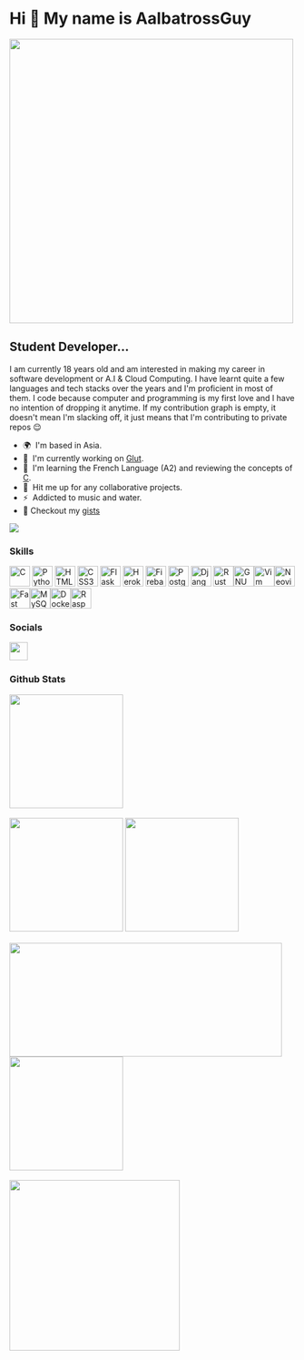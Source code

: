 Hi 👋 My name is AalbatrossGuy
==============================
<img src="https://user-images.githubusercontent.com/74038190/225813708-98b745f2-7d22-48cf-9150-083f1b00d6c9.gif" width="500">
<h2>Student Developer...</h2>

I am currently 18 years old and am interested in making my career in software development or A.I & Cloud Computing. I have learnt quite a few languages and tech stacks over the years and I'm proficient in most of them. I code because computer and programming is my first love and I have no intention of dropping it anytime. If my contribution graph is empty, it doesn't mean I'm slacking off, it just means that I'm contributing to private repos 😌

* 🌍  I'm based in Asia.
* 🚀  I'm currently working on [Glut](https://github.com/AalbatrossGuy/AalbaCloud).
* 🧠  I'm learning the French Language (A2) and reviewing the concepts of [C](https://github.com/AalbatrossGuy/CodeData/tree/master/C%202025).
* 🤝  Hit me up for any collaborative projects.
* ⚡  Addicted to music and water.
* 📝  Checkout my [gists](https://gist.github.com/AalbatrossGuy)

<a href="https://www.github.com/AalbatrossGuy" target="_blank" rel="noreferrer"><img
src="https://img.shields.io/github/followers/AalbatrossGuy?logo=github&style=for-the-badge&color=6366f1&labelColor=1c1917" /></a>

### Skills

<p align="left">
<a href="https://docs.microsoft.com/en-us/cpp/?view=msvc-170" target="_blank" rel="noreferrer"><img src="https://raw.githubusercontent.com/danielcranney/readme-generator/main/public/icons/skills/c-colored.svg" width="36" height="36" alt="C" /></a>
<a href="https://www.python.org/" target="_blank" rel="noreferrer"><img src="https://raw.githubusercontent.com/danielcranney/readme-generator/main/public/icons/skills/python-colored.svg" width="36" height="36" alt="Python" /></a>
<a href="https://developer.mozilla.org/en-US/docs/Glossary/HTML5" target="_blank" rel="noreferrer"><img src="https://raw.githubusercontent.com/danielcranney/readme-generator/main/public/icons/skills/html5-colored.svg" width="36" height="36" alt="HTML5" /></a>
<a href="https://www.w3.org/TR/CSS/#css" target="_blank" rel="noreferrer"><img src="https://raw.githubusercontent.com/danielcranney/readme-generator/main/public/icons/skills/css3-colored.svg" width="36" height="36" alt="CSS3" /></a>
<a href="https://flask.palletsprojects.com/en/2.0.x/" target="_blank" rel="noreferrer"><img src="https://raw.githubusercontent.com/danielcranney/readme-generator/main/public/icons/skills/flask-colored-dark.svg" width="36" height="36" alt="Flask" /></a>
<a href="https://www.heroku.com/" target="_blank" rel="noreferrer"><img src="https://raw.githubusercontent.com/danielcranney/readme-generator/main/public/icons/skills/heroku-colored.svg" width="36" height="36" alt="Heroku" /></a>
<a href="https://firebase.google.com/" target="_blank" rel="noreferrer"><img src="https://raw.githubusercontent.com/danielcranney/readme-generator/main/public/icons/skills/firebase-colored.svg" width="36" height="36" alt="Firebase" /></a>
<a href="https://www.postgresql.org/" target="_blank" rel="noreferrer"><img src="https://raw.githubusercontent.com/danielcranney/readme-generator/main/public/icons/skills/postgresql-colored.svg" width="36" height="36" alt="PostgreSQL" /></a>
<a href="https://www.djangoproject.com/" target="_blank" rel="noreferrer"><img src="https://raw.githubusercontent.com/danielcranney/readme-generator/main/public/icons/skills/django-colored-dark.svg" width="36" height="36" alt="Django" /></a>
<a href="https://www.rust-lang.org/" target="_blank" rel="noreferrer"><img src="https://raw.githubusercontent.com/danielcranney/readme-generator/main/public/icons/skills/rust-colored.svg" width="36" height="36" alt="Rust" /></a><a href="https://www.gnu.org/software/bash/" target="_blank" rel="noreferrer"><img src="https://raw.githubusercontent.com/danielcranney/readme-generator/main/public/icons/skills/gnubash.svg" width="36" height="36" alt="GNU Bash" /></a><a href="https://www.vim.org/" target="_blank" rel="noreferrer"><img src="https://raw.githubusercontent.com/danielcranney/readme-generator/main/public/icons/skills/vim.svg" width="36" height="36" alt="Vim" /></a><a href="https://neovim.io/" target="_blank" rel="noreferrer"><img src="https://raw.githubusercontent.com/danielcranney/readme-generator/main/public/icons/skills/neovim.svg" width="36" height="36" alt="Neovim" /></a><a href="https://fastapi.tiangolo.com/" target="_blank" rel="noreferrer"><img src="https://raw.githubusercontent.com/danielcranney/readme-generator/main/public/icons/skills/fastapi-colored.svg" width="36" height="36" alt="Fast API" /></a><a href="https://www.mysql.com/" target="_blank" rel="noreferrer"><img src="https://raw.githubusercontent.com/danielcranney/readme-generator/main/public/icons/skills/mysql-colored.svg" width="36" height="36" alt="MySQL" /></a><a href="https://www.docker.com/" target="_blank" rel="noreferrer"><img src="https://raw.githubusercontent.com/danielcranney/readme-generator/main/public/icons/skills/docker-colored.svg" width="36" height="36" alt="Docker" /></a><a href="https://www.raspberrypi.org/" target="_blank" rel="noreferrer"><img src="https://raw.githubusercontent.com/danielcranney/readme-generator/main/public/icons/skills/raspberrypi-colored.svg" width="36" height="36" alt="Raspberry Pi" /></a>
</p>


### Socials

<p align="left"> <a href="https://allmylinks.com/aalbatrossguy" target="_blank" rel="noreferrer"><img src="https://www.svgrepo.com/show/331286/allmylinks.svg" width="32" height="32" /></a></p>

### Github Stats

<div align="left">
  <a href="https://github.com/aalbatrossguy/github-readme-stats" style="text-decoration: none;">
    <img height="200" src="https://github-profile-summary-cards.vercel.app/api/cards/profile-details?username=aalbatrossguy&theme=dark" />
  </a>
</div>

<br/>

<div align="left">
  <a href="https://github.com/aalbatrossguy/github-readme-stats" style="text-decoration: none;">
    <img src="https://github-readme-stats.vercel.app/api?username=AalbatrossGuy&theme=dark&show_icons=true&hide_border=false&count_private=true" height="200" />
  </a>
  <a href="https://github.com/aalbatrossguy/convoychat" style="text-decoration: none;">
    <img src="https://github-readme-stats.vercel.app/api/top-langs?username=aalbatrossguy&layout=compact&langs_count=8&card_width=320&theme=dark" height="200" />
  </a>
</div>

<br/>

<div align="left">
  <a href="https://github.com/aalbatrossguy/github-readme-stats" style="text-decoration: none;">
    <img src="https://github-readme-streak-stats.herokuapp.com/?user=AalbatrossGuy&theme=dark&hide_border=false" height="200" width="480"/>
  </a>
  <a href="https://github.com/aalbatrossguy/github-readme-stats" style="text-decoration: none;">
    <img src="https://github-profile-summary-cards.vercel.app/api/cards/productive-time?username=aalbatrossguy&theme=dark&utcOffset=5.3" height="200" />
  </a>
</div>

<br/>

<div align="left">
  <a href="https://github.com/aalbatrossguy/github-readme-stats" style="text-decoration: none;">
    <img src="https://api.githubtrends.io/user/svg/AalbatrossGuy/repos?time_range=one_year&include_private=True&loc_metric=changed&theme=dark" height="300" />
  </a>
</div>



